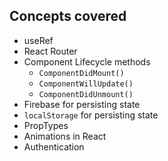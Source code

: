 

## Concepts covered
- useRef
- React Router
- Component Lifecycle methods
    - `ComponentDidMount()`
    - `ComponentWillUpdate()`
    - `ComponentDidUnmount()`
- Firebase for persisting state
- `localStorage` for persisting state 
- PropTypes
- Animations in React
- Authentication